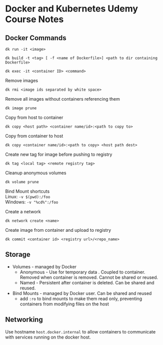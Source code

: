 # Docker and Kubernetes Udemy Course Notes

## Docker Commands
```
dk run -it <image>
```

```
dk build -t <tag> [ -f <name of Dockerfile>] <path to dir containing Dockerfile> 
```

```
dk exec -it <container ID> <command>
```

Remove images
```
dk rmi <image ids separated by white space>
```

Remove all images without containers referencing them
```
dk image prune
```

Copy from host to container
```
dk copy <host path> <container name/id>:<path to copy to>
```

Copy from container to host
```
dk copy <container name/id>:<path to copy> <host path dest>
```

Create new tag for image before pushing to registry
```
dk tag <local tag> <remote registry tag>
```

Cleanup anonymous volumes
```
dk volume prune
```

Bind Mount shortcuts  
Linux: `-v $(pwd):/foo`  
Windows: `-v "%cd%":/foo`  

Create a network
```
dk network create <name>
```

Create image from container and upload to registry
```
dk commit <container id> <registry url>/<repo_name>
```

## Storage
- Volumes - managed by Docker
    - Anonymous - Use for temporary data . Coupled to container. Removed when container is removed. Cannot be shared or reused.
    - Named - Persistent after container is deleted. Can be shared and reused.
- Bind Mounts - managed by Docker user. Can be shared and reused
    - add `:ro` to bind mounts to make them read only, preventing containers from modifying files on the host

## Networking

Use hostname `host.docker.internal` to allow containers to communicate with services running on the docker host.  